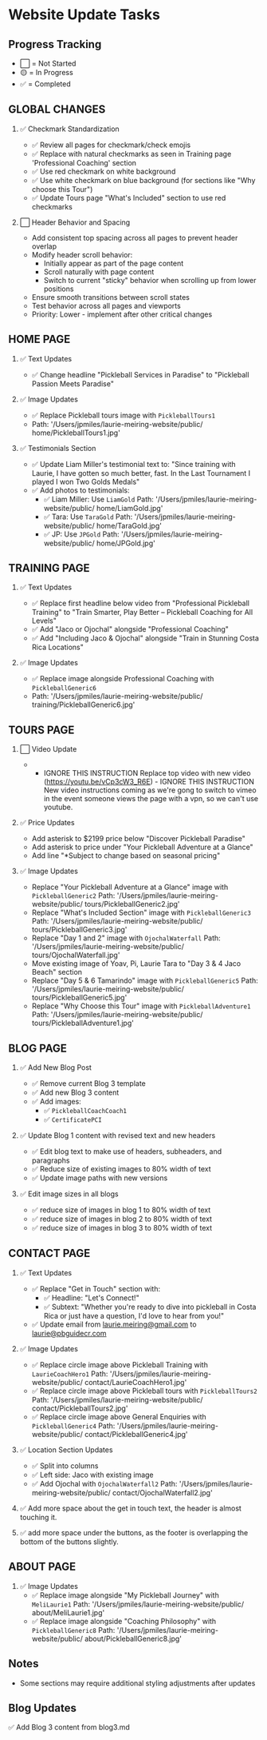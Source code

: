 # Website Update Tasks

## Progress Tracking
- ⬜ = Not Started
- 🟡 = In Progress
- ✅ = Completed

## GLOBAL CHANGES
1. ✅ Checkmark Standardization
   - ✅ Review all pages for checkmark/check emojis
   - ✅ Replace with natural checkmarks as seen in Training page 'Professional Coaching' section
   - ✅ Use red checkmark on white background
   - ✅ Use white checkmark on blue background (for sections like "Why choose this Tour")
   - ✅ Update Tours page "What's Included" section to use red checkmarks

2. ⬜ Header Behavior and Spacing
   - Add consistent top spacing across all pages to prevent header overlap
   - Modify header scroll behavior:
     - Initially appear as part of the page content
     - Scroll naturally with page content
     - Switch to current "sticky" behavior when scrolling up from lower positions
   - Ensure smooth transitions between scroll states
   - Test behavior across all pages and viewports
   - Priority: Lower - implement after other critical changes

## HOME PAGE
1. ✅ Text Updates
   - ✅ Change headline "Pickleball Services in Paradise" to "Pickleball Passion Meets Paradise"

2. ✅ Image Updates
   - ✅ Replace Pickleball tours image with `PickleballTours1` 
   - Path: '/Users/jpmiles/laurie-meiring-website/public/ home/PickleballTours1.jpg'

3. ✅ Testimonials Section
   - ✅ Update Liam Miller's testimonial text to: "Since training with Laurie, I have gotten so much better, fast. In the Last Tournament I played I won Two Golds Medals"
   - ✅ Add photos to testimonials:
     - ✅ Liam Miller: Use `LiamGold`
       Path: '/Users/jpmiles/laurie-meiring-website/public/ home/LiamGold.jpg'
     - ✅ Tara: Use `TaraGold`
       Path: '/Users/jpmiles/laurie-meiring-website/public/ home/TaraGold.jpg'
     - ✅ JP: Use `JPGold`
       Path: '/Users/jpmiles/laurie-meiring-website/public/ home/JPGold.jpg'

## TRAINING PAGE
1. ✅ Text Updates
   - ✅ Replace first headline below video from "Professional Pickleball Training" to "Train Smarter, Play Better – Pickleball Coaching for All Levels"
   - ✅ Add "Jaco or Ojochal" alongside "Professional Coaching"
   - ✅ Add "Including Jaco & Ojochal" alongside "Train in Stunning Costa Rica Locations"

2. ✅ Image Updates
   - ✅ Replace image alongside Professional Coaching with `PickleballGeneric6`
   - Path: '/Users/jpmiles/laurie-meiring-website/public/ training/PickleballGeneric6.jpg'

## TOURS PAGE
1. ⬜ Video Update
   -  - IGNORE THIS INSTRUCTION Replace top video with new video (https://youtu.be/vCp3cW3_R6E) - IGNORE THIS INSTRUCTION
New video instructions coming as we're gong to switch to vimeo in the event someone views the page with a vpn, so we can't use youtube. 

2. ✅ Price Updates
   - Add asterisk to $2199 price below "Discover Pickleball Paradise"
   - Add asterisk to price under "Your Pickleball Adventure at a Glance"
   - Add line "*Subject to change based on seasonal pricing"

3. ✅ Image Updates
   - Replace "Your Pickleball Adventure at a Glance" image with `PickleballGeneric2`
     Path: '/Users/jpmiles/laurie-meiring-website/public/ tours/PickleballGeneric2.jpg'
   - Replace "What's Included Section" image with `PickleballGeneric3`
     Path: '/Users/jpmiles/laurie-meiring-website/public/ tours/PickleballGeneric3.jpg'
   - Replace "Day 1 and 2" image with `OjochalWaterfall`
     Path: '/Users/jpmiles/laurie-meiring-website/public/ tours/OjochalWaterfall.jpg'
   - Move existing image of Yoav, Pi, Laurie Tara to "Day 3 & 4 Jaco Beach" section
   - Replace "Day 5 & 6 Tamarindo" image with `PickleballGeneric5`
     Path: '/Users/jpmiles/laurie-meiring-website/public/ tours/PickleballGeneric5.jpg'
   - Replace "Why Choose this Tour" image with `PickleballAdventure1`
     Path: '/Users/jpmiles/laurie-meiring-website/public/ tours/PickleballAdventure1.jpg'
  

## BLOG PAGE
1. ✅ Add New Blog Post
   - ✅ Remove current Blog 3 template
   - ✅ Add new Blog 3 content
   - ✅ Add images:
     - ✅ `PickleballCoachCoach1`
     - ✅ `CertificatePCI`

2. ✅ Update Blog 1 content with revised text and new headers
   - ✅ Edit blog text to make use of headers, subheaders, and paragraphs
   - ✅ Reduce size of existing images to 80% width of text
   - ✅ Update image paths with new versions

3. ✅ Edit image sizes in all blogs
   - ✅ reduce size of images in blog 1 to 80% width of text
   - ✅ reduce size of images in blog 2 to 80% width of text
   - ✅ reduce size of images in blog 3 to 80% width of text

## CONTACT PAGE
1. ✅ Text Updates
   - ✅ Replace "Get in Touch" section with:
     - ✅ Headline: "Let's Connect!"
     - ✅ Subtext: "Whether you're ready to dive into pickleball in Costa Rica or just have a question, I'd love to hear from you!"
   - ✅ Update email from laurie.meiring@gmail.com to laurie@pbguidecr.com

2. ✅ Image Updates
   - ✅ Replace circle image above Pickleball Training with `LaurieCoachHero1`
     Path: '/Users/jpmiles/laurie-meiring-website/public/ contact/LaurieCoachHero1.jpg'
   - ✅ Replace circle image above Pickleball tours with `PickleballTours2`
     Path: '/Users/jpmiles/laurie-meiring-website/public/ contact/PickleballTours2.jpg'
   - ✅ Replace circle image above General Enquiries with `PickleballGeneric4`
     Path: '/Users/jpmiles/laurie-meiring-website/public/ contact/PickleballGeneric4.jpg'

3. ✅ Location Section Updates
   - ✅ Split into columns
   - ✅ Left side: Jaco with existing image
   - ✅ Add Ojochal with `OjochalWaterfall2`
     Path: '/Users/jpmiles/laurie-meiring-website/public/ contact/OjochalWaterfall2.jpg'

4. ✅ Add more space about the get in touch text, the header is almost touching it.

5. ✅ add more space under the buttons, as the footer is overlapping the bottom of the buttons slightly.

## ABOUT PAGE
1. ✅ Image Updates
   - ✅ Replace image alongside "My Pickleball Journey" with `MeliLaurie1`
     Path: '/Users/jpmiles/laurie-meiring-website/public/ about/MeliLaurie1.jpg'
   - ✅ Replace image alongside "Coaching Philosophy" with `PickleballGeneric8`
     Path: '/Users/jpmiles/laurie-meiring-website/public/ about/PickleballGeneric8.jpg'

## Notes
- Some sections may require additional styling adjustments after updates

## Blog Updates
✅ Add Blog 3 content from blog3.md
